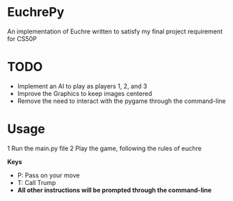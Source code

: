 # EuchrePy
An implementation of Euchre written to satisfy my final project requirement for CS50P

# TODO
* Implement an AI to play as players 1, 2, and 3
* Improve the Graphics to keep images centered
* Remove the need to interact with the pygame through the command-line

# Usage
1 Run the main.py file
2 Play the game, following the rules of euchre 

**Keys**
* P: Pass on your move
* T: Call Trump
* **All other instructions will be prompted through the command-line**



